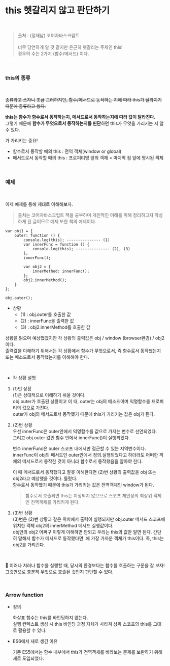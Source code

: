 # this 헷갈리지 않고 판단하기
 
 <br/>

> 출처 : (정재남) 코어자바스크립트 <br/> <br/>
  너무 당연하게 알 것 같지만 은근히 헷갈리는 주제인 this!  <br/>
  경우의 수는 2가지 (함수/메서드) 이다. 

<br/>

### this의 종류

<br/>

~~종류라고 쓰자니 조금 그러하지만, 함수/메서드로 동작하는 지에 따라 this가 달라지기 때문에 종류라고 썼다.~~  

**this는 함수가 함수로서 동작하는지, 메서드로서 동작하는지에 따라 값이 달라진다.**  
그렇기 때문에 **함수가 무엇으로서 동작하는지를 핀단**하면 this가 무엇을 가리키는 지 알 수 있다.

가 가리키는 중요!
* 함수로서 동작할 때의 this : 전역 객체(window or global)
* 메서드로서 동작할 때의 this : 프로퍼티명 앞의 객체 = 마지막 점 앞에 명시된 객체

<br/>

### 예제 

<br/>

이제 예제를 통해 제대로 이해해보자.
>출처는 코어자바스크립트 책을 공부하며 개인적인 이해를 위해 정리하고자 작성하게 된 글이므로 예제 또한 책의 예제이다.


```
var obj1 = {
    outer: function () {
        console.log(this); --------------- (1)
        var innerFunc = function () {
            console.log(this); --------------- (2), (3)
        };
        innerFunc();

        var obj2 = {
            innerMethod: innerFunc(); 
        };
        obj2.innerMethod();
    }
};

obj.outer();
```

* 상황
    - (1) : obj.outer를 호출한 값 
    - (2) : innerFunc을 출력한 값
    - (3) : obj2.innerMethod를 호출한 값

상황을 읽으며 예상했겠지만 각 상황의 출력값은 obj / window (browser환경) / obj2 이다.  
출력값을 이해하기 위해서는 각 상황에서 함수가 무엇으로서, 즉 함수로서 동작했는지 또는 메소드로서 동작했는지를 이해해야 한다.

<br/>

* 각 상황 설명

01. (1)번 상황  
    (1)은 상대적으로 이해하기 쉬울 것이다.  
    obj.outer가 호출된 상황이고 이 때, outer는 obj의 메소드이며 익명함수를 프로퍼티의 값으로 가진다.  
    outer가 obj의 메서드로서 동작했기 때문에 this가 가리키는 값은 obj가 된다.

02. (2)번 상황  
    우선 innerFunc은 outer안에서 익명함수를 값으로 가지는 변수로 선언되었다.  
    그리고 obj.outer 값인 함수 안에서 innerFunc()이 실행되었다.  

    변수 innerFunc은 outer 스코프 내에서만 접근할 수 있는 지역변수이다.  
    innerFunc이 obj의 메서드인 outer안에서 정의.실행되었다고 하더라도 어떠한 객체의 메서드로서 동작한 것이 아니라 함수로서 동작했음을 알아야 한다.  

    이 때 메서드로서 동작했다고 잘못 이해한다면 (2)번 상황의 출력값을 obj 또는 obj2라고 예상했을 것이다.  틀렸다.  
    함수로서 동작했기 때문에 this가 가리키는 값은 전역객체인 window가 된다. 

    > 함수로서 호출되면 this는 지정되지 않으므로 스코프 체인상의 최상위 객체인 전역객체를 가리키게 된다.

03. (3)번 상황  
    (3)번은 (2)번 상황과 같은 위치에서 출력이 실행되지만 obj.outer 메서드 스코프에 위치한 객체 obj2의 innerMethod 메서드 실행값이다.  
    obj안의 obj2 어쩌구 이렇게 이해하면 안되고 우리는 this의 값만 알면 된다. 간단히 말해서 함수가 메서드로 동작했다면 .에 가장 가까운 객체가 this이다. 즉, this는 obj2를 가리킨다.


<br/>


🔴 이러나 저러나 함수를 실행할 때, 당시의 환경보다는 함수를 호출하는 구문을 잘 보자!  
그것만으로 충분히 무엇으로 호출된 것인지 판단할 수 있다.

<br/>

### Arrow function

* 정의

    화살표 함수는 this를 바인딩하지 않는다.  
    실행 컨텍스트 생성 시 this 바인딩 과정 자체가 사라져 상위 스코프의 this를 그대로 활용할 수 있다.

* ES6에서 새로 생긴 이유

    기존 ES5에서는 함수 내부에서 this가 전역객체를 바라보는 문제를 보완하기 위해 새로 도입되었다.


